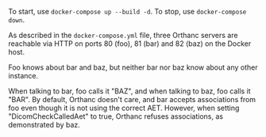 To start, use `docker-compose up --build -d`.
To stop, use `docker-compose down`.

As described in the `docker-compose.yml` file, three Orthanc servers are
reachable via HTTP on ports 80 (foo), 81 (bar) and 82 (baz) on the
Docker host.

Foo knows about bar and baz, but neither bar nor baz know about any
other instance.

When talking to bar, foo calls it "BAZ", and when talking to baz, foo
calls it "BAR". By default, Orthanc doesn't care, and bar accepts
associations from foo even though it is not using the correct AET.
However, when setting "DicomCheckCalledAet" to true, Orthanc refuses
associations, as demonstrated by baz.
